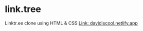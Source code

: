 # link.tree
Linktr.ee clone using HTML &amp; CSS
[
Link: davidiscool.netlify.app](https://david-links.netlify.app/)
